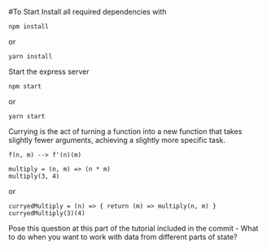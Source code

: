 #To Start
Install all required dependencies with
```
npm install
```
or
```
yarn install
```
Start the express server
```
npm start
```
or
```
yarn start
```


Currying is the act of turning a function into a new function that takes slightly fewer arguments, achieving a slightly more specific task.


```
f(n, m) --> f'(n)(m)
```

```
multiply = (n, m) => (n * m)
multiply(3, 4)
```

or

```
curryedMultiply = (n) => { return (m) => multiply(n, m) }
curryedMultiply(3)(4)
```



Pose this question at this part of the tutorial included in the commit - What to do when you want to work with data from different parts of state?
